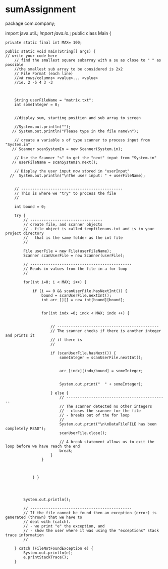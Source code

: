 # sumAssignment
package com.company;

import java.util.*;
import java.io.*;
public class Main {

    private static final int MAX= 100;

    public static void main(String[] args) {
	// write your code here
        // find the smallest square subarray with a su as close to " " as possible
        //the smallest sub array to be considered is 2x2
        // File Format (each line)
        //<# rows/columns> <value>... <value>
        //ie. 2 -5 4 3 -3



        String userFileName = "matrix.txt";
        int someInteger = 0;


        //display sum, starting position and sub array to screen

        //System.out.println("");
       // System.out.println("Please type in the file name\n");

        // create a variable s of type scanner to process input from "System.in"
       // Scanner scanSystemIn = new Scanner(System.in);

        // Use the Scanner "s" to get the "next" input from "System.in"
       // userFileName = scanSystemIn.next();

        // Display the user input now stored in "userInput"
      //  System.out.println("\nThe user input: " + userFileName);


        // ---------------------------------------------
        // This is where we "try" to process the file
        //

        int bound = 0;

        try {
            // --------------------------------
            // create file, and scanner objects
            // - file object is called tempfilenums.txt and is in your project directory
            //   that is the same folder as the iml file
            //

            File userFile = new File(userFileName);
            Scanner scanUserFile = new Scanner(userFile);

            // ---------------------------------------------
            // Reads in values from the file in a for loop
            //

            for(int i=0; i < MAX; i++) {

                if (i == 0 && scanUserFile.hasNextInt()) {
                    bound = scanUserFile.nextInt();
                    int arr_[][] = new int[bound][bound];


                    for(int indx =0; indx < MAX; indx ++) {


                        // ---------------------------------------------
                        // The scanner checks if there is another integer and prints it
                        // if there is
                        //

                        if (scanUserFile.hasNext()) {
                            someInteger = scanUserFile.nextInt();
                            

                            arr_[indx][indx/bound] = someInteger;


                            System.out.print("  " + someInteger);

                        } else {
                            // ---------------------------------------------
                            // The scanner detected no other integers
                            // - closes the scanner for the file
                            // - breaks out of the for loop
                            //
                            System.out.print("\n\nDataFileFILE has been completely READ");
                            scanUserFile.close();

                            // A break statement allows us to exit the loop before we have reach the end
                            break;
                        }
                    }



                } }




            System.out.println();

            // ---------------------------------------------
            // If the file cannot be found then an exception (error) is generated (thrown) that we have to
            // deal with (catch).
            // - we print "e" the exception, and
            // - show the user where it was using the "exceptions" stack trace information
            //

        } catch (FileNotFoundException e) {
            System.out.println(e);
            e.printStackTrace();
        }
